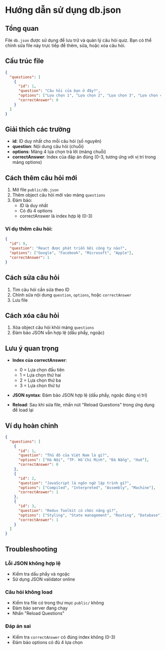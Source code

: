 # Hướng dẫn sử dụng db.json

## Tổng quan
File `db.json` được sử dụng để lưu trữ và quản lý câu hỏi quiz. Bạn có thể chỉnh sửa file này trực tiếp để thêm, sửa, hoặc xóa câu hỏi.

## Cấu trúc file

```json
{
  "questions": [
    {
      "id": 1,
      "question": "Câu hỏi của bạn ở đây?",
      "options": ["Lựa chọn 1", "Lựa chọn 2", "Lựa chọn 3", "Lựa chọn 4"],
      "correctAnswer": 0
    }
  ]
}
```

## Giải thích các trường

- **id**: ID duy nhất cho mỗi câu hỏi (số nguyên)
- **question**: Nội dung câu hỏi (chuỗi)
- **options**: Mảng 4 lựa chọn trả lời (mảng chuỗi)
- **correctAnswer**: Index của đáp án đúng (0-3, tương ứng với vị trí trong mảng options)

## Cách thêm câu hỏi mới

1. Mở file `public/db.json`
2. Thêm object câu hỏi mới vào mảng `questions`
3. Đảm bảo:
   - ID là duy nhất
   - Có đủ 4 options
   - correctAnswer là index hợp lệ (0-3)

### Ví dụ thêm câu hỏi:

```json
{
  "id": 9,
  "question": "React được phát triển bởi công ty nào?",
  "options": ["Google", "Facebook", "Microsoft", "Apple"],
  "correctAnswer": 1
}
```

## Cách sửa câu hỏi

1. Tìm câu hỏi cần sửa theo ID
2. Chỉnh sửa nội dung `question`, `options`, hoặc `correctAnswer`
3. Lưu file

## Cách xóa câu hỏi

1. Xóa object câu hỏi khỏi mảng `questions`
2. Đảm bảo JSON vẫn hợp lệ (dấu phẩy, ngoặc)

## Lưu ý quan trọng

- **Index của correctAnswer**: 
  - 0 = Lựa chọn đầu tiên
  - 1 = Lựa chọn thứ hai
  - 2 = Lựa chọn thứ ba
  - 3 = Lựa chọn thứ tư

- **JSON syntax**: Đảm bảo JSON hợp lệ (dấu phẩy, ngoặc đúng vị trí)

- **Reload**: Sau khi sửa file, nhấn nút "Reload Questions" trong ứng dụng để load lại

## Ví dụ hoàn chỉnh

```json
{
  "questions": [
    {
      "id": 1,
      "question": "Thủ đô của Việt Nam là gì?",
      "options": ["Hà Nội", "TP. Hồ Chí Minh", "Đà Nẵng", "Huế"],
      "correctAnswer": 0
    },
    {
      "id": 2,
      "question": "JavaScript là ngôn ngữ lập trình gì?",
      "options": ["Compiled", "Interpreted", "Assembly", "Machine"],
      "correctAnswer": 1
    },
    {
      "id": 3,
      "question": "Redux Toolkit có chức năng gì?",
      "options": ["Styling", "State management", "Routing", "Database"],
      "correctAnswer": 1
    }
  ]
}
```

## Troubleshooting

### Lỗi JSON không hợp lệ
- Kiểm tra dấu phẩy và ngoặc
- Sử dụng JSON validator online

### Câu hỏi không load
- Kiểm tra file có trong thư mục `public/` không
- Đảm bảo server đang chạy
- Nhấn "Reload Questions"

### Đáp án sai
- Kiểm tra `correctAnswer` có đúng index không (0-3)
- Đảm bảo options có đủ 4 lựa chọn 